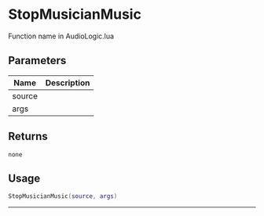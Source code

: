 # StopMusicianMusic

Function name in AudioLogic.lua

## Parameters

| Name   | Description |
| ------ | ----------- |
| source |             |
| args   |             |

## Returns

`none`

## Usage

```lua
StopMusicianMusic(source, args)
```

---
